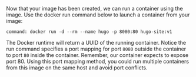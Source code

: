Now that your image has been created, we can run a container using the image.
Use the docker run command below to launch a container from your image:

```terminal:execute
command: docker run -d --rm --name hugo -p 8080:80 hugo-site:v1
```

The Docker runtime will return a UUID of the running container. Notice the run
command specifies a port mapping for port `8080` outside the container to port
`80` inside the container. Remember, our container expects to expose port 80.
Using this port mapping method, you could run multiple containers from this
image on the same host and avoid port conflicts.